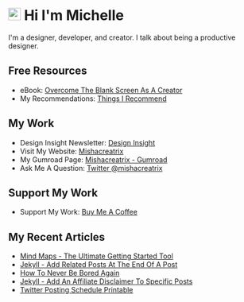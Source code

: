 # <img src="https://media.giphy.com/media/hvRJCLFzcasrR4ia7z/giphy.gif" width="25px"> Hi I'm Michelle


I'm a designer, developer, and creator. I talk about being a productive designer.


## Free Resources
- eBook: [Overcome The Blank Screen As A Creator](https://gum.co/blank-screen)
- My Recommendations: [Things I Recommend](https://www.mishacreatrix.com/recommendations)

## My Work
- Design Insight Newsletter: [Design Insight](https://designinsight.substack.com/)
- Visit My Website: [Mishacreatrix](https://mishacreatrix.com/)
- My Gumroad Page: [Mishacreatrix - Gumroad](https://gumroad.com/mishacreatrix)
- Ask Me A Question: [Twitter @mishacreatrix](https://twitter.com/MishaCreatrix)

## Support My Work
- Support My Work: [Buy Me A Coffee](https://www.buymeacoffee.com/mishacreatrix)


## My Recent Articles

  * [Mind Maps - The Ultimate Getting Started Tool](https://mishacreatrix.com/mind-maps)
  * [Jekyll - Add Related Posts At The End Of A Post](https://mishacreatrix.com/jekyll-related-posts)
  * [How To Never Be Bored Again](https://mishacreatrix.com/never-be-bored)
  * [Jekyll - Add An Affiliate Disclaimer To Specific Posts](https://mishacreatrix.com/jekyll-affilate-disclaimer)
  * [Twitter Posting Schedule Printable](https://mishacreatrix.com/twitter-schedule-printable)
